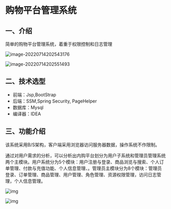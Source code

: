 #  购物平台管理系统

## 一、介绍

简单的购物平台管理系统，着重于权限控制和日志管理

![image-20220714202543176](https://s2.loli.net/2022/07/14/W6RVE8gtPucOrCo.png)

![image-20220714202551493](https://s2.loli.net/2022/07/14/TRvo7EiISXauel3.png)

## 二、技术选型

- 前端：Jsp,BootStrap
- 后端：SSM,Spring Security, PageHelper
- 数据库：Mysql
- 编译器：IDEA

## 三、功能介绍

该系统采用B/S架构，客户端采用浏览器访问服务器数据，操作系统不作限制。

通过对用户需求的分析，可以分析出内购平台划分为用户子系统和管理员管理系统两个主模块。用户系统分为5个模块：用户注册与登录、商品浏览与搜索、个人订单管理、付款与充值功能、个人信息管理、。管理员主模块分为8个模块：管理员登录、订单管理、商品管理、用户管理、角色管理、资源权限管理，访问日志管理，个人信息管理。

![img](https://s2.loli.net/2022/07/14/Cd6jMRUGPZWQefB.jpg)

![img](https://s2.loli.net/2022/07/14/34LDCYjdJvXUlPF.jpg)



